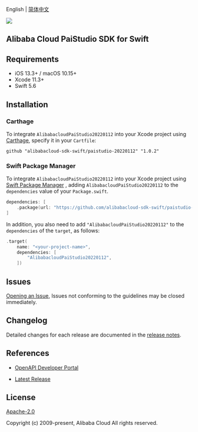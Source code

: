 English | [简体中文](README-CN.md)

![](https://aliyunsdk-pages.alicdn.com/icons/AlibabaCloud.svg)

## Alibaba Cloud PaiStudio SDK for Swift

## Requirements

- iOS 13.3+ / macOS 10.15+
- Xcode 11.3+
- Swift 5.6

## Installation

### Carthage

To integrate `AlibabacloudPaiStudio20220112` into your Xcode project using [Carthage](https://github.com/Carthage/Carthage), specify it in your `Cartfile`:

```ogdl
github "alibabacloud-sdk-swift/paistudio-20220112" "1.0.2"
```

### Swift Package Manager

To integrate `AlibabacloudPaiStudio20220112` into your Xcode project using [Swift Package Manager](https://swift.org/package-manager/) , adding `AlibabacloudPaiStudio20220112` to the `dependencies` value of your `Package.swift`.

```swift
dependencies: [
    .package(url: "https://github.com/alibabacloud-sdk-swift/paistudio-20220112.git", from: "1.0.2")
]
```

In addition, you also need to add `"AlibabacloudPaiStudio20220112"` to the `dependencies` of the `target`, as follows:

```swift
.target(
    name: "<your-project-name>",
    dependencies: [
        "AlibabacloudPaiStudio20220112",
    ])
```

## Issues

[Opening an Issue](https://github.com/alibabacloud-sdk-swift/paistudio-20220112/issues/new), Issues not conforming to the guidelines may be closed immediately.

## Changelog

Detailed changes for each release are documented in the [release notes](./ChangeLog.txt).

## References

* [OpenAPI Developer Portal](https://next.api.alibabacloud.com/home)
- [Latest Release](https://github.com/alibabacloud-sdk-swift/paistudio-20220112)

## License

[Apache-2.0](http://www.apache.org/licenses/LICENSE-2.0)

Copyright (c) 2009-present, Alibaba Cloud All rights reserved.
